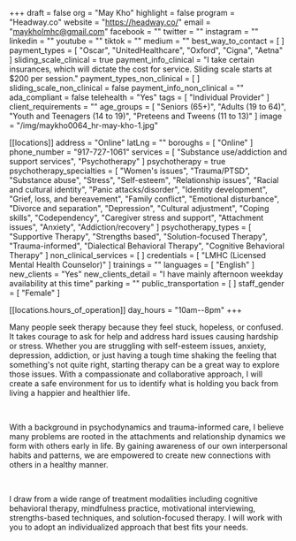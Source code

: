 +++
draft = false
org = "May Kho"
highlight = false
program = "Headway.co"
website = "https://headway.co/"
email = "maykholmhc@gmail.com"
facebook = ""
twitter = ""
instagram = ""
linkedin = ""
youtube = ""
tiktok = ""
medium = ""
best_way_to_contact = [ ]
payment_types = [ "Oscar", "UnitedHealthcare", "Oxford", "Cigna", "Aetna" ]
sliding_scale_clinical = true
payment_info_clinical = "I take certain insurances, which will dictate the cost for service. Sliding scale starts at $200 per session."
payment_types_non_clinical = [ ]
sliding_scale_non_clinical = false
payment_info_non_clinical = ""
ada_compliant = false
telehealth = "Yes"
tags = [ "Individual Provider" ]
client_requirements = ""
age_groups = [
  "Seniors (65+)",
  "Adults (19 to 64)",
  "Youth and Teenagers (14 to 19)",
  "Preteens and Tweens (11 to 13)"
]
image = "/img/maykho0064_hr-may-kho-1.jpg"

[[locations]]
address = "Online"
latLng = ""
boroughs = [ "Online" ]
phone_number = "917-727-1061"
services = [
  "Substance use/addiction and support services",
  "Psychotherapy"
]
psychotherapy = true
psychotherapy_specialties = [
  "Women's issues",
  "Trauma/PTSD",
  "Substance abuse",
  "Stress",
  "Self-esteem",
  "Relationship issues",
  "Racial and cultural identity",
  "Panic attacks/disorder",
  "Identity development",
  "Grief, loss, and bereavement",
  "Family conflict",
  "Emotional disturbance",
  "Divorce and separation",
  "Depression",
  "Cultural adjustment",
  "Coping skills",
  "Codependency",
  "Caregiver stress and support",
  "Attachment issues",
  "Anxiety",
  "Addiction/recovery"
]
psychotherapy_types = [
  "Supportive Therapy",
  "Strengths based",
  "Solution-focused Therapy",
  "Trauma-informed",
  "Dialectical Behavioral Therapy",
  "Cognitive Behavioral Therapy"
]
non_clinical_services = [ ]
credentials = [ "LMHC (Licensed Mental Health Counselor)" ]
trainings = ""
languages = [ "English" ]
new_clients = "Yes"
new_clients_detail = "I have mainly afternoon weekday availability at this time"
parking = ""
public_transportation = [ ]
staff_gender = [ "Female" ]

  [[locations.hours_of_operation]]
  day_hours = "10am--8pm"
+++

Many people seek therapy because they feel stuck, hopeless, or confused. It takes courage to ask for help and address hard issues causing hardship or stress. Whether you are struggling with self-esteem issues, anxiety, depression, addiction, or just having a tough time shaking the feeling that something's not quite right, starting therapy can be a great way to explore those issues. With a compassionate and collaborative approach, I will create a safe environment for us to identify what is holding you back from living a happier and healthier life.

<br>

With a background in psychodynamics and trauma-informed care, I believe many problems are rooted in the attachments and relationship dynamics we form with others early in life. By gaining awareness of our own interpersonal habits and patterns, we are empowered to create new connections with others in a healthy manner.

<br>

I draw from a wide range of treatment modalities including cognitive behavioral therapy, mindfulness practice, motivational interviewing, strengths-based techniques, and solution-focused therapy. I will work with you to adopt an individualized approach that best fits your needs.
